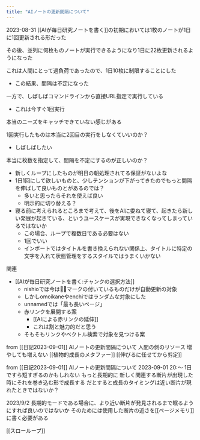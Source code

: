 ```yaml
---
title: "AIノートの更新間隔について"
---
```


2023-08-31
[[AIが毎日研究ノートを書く]]の初期においては1枚のノートが1日に1回更新される形だった

その後、並列に何枚ものノートが実行できるようになり1日に22枚更新されるようになった

これは人間にとって過負荷であったので、1日10枚に制限することにした
- この結果、間隔は不定になった

一方で、しばしばコマンドラインから直接URL指定で実行している
- これは今すぐ1回実行

本当のニーズをキャッチできていない感じがある

1回実行したものは本当に2回目の実行をしなくていいのか？
- しばしばしたい

本当に枚数を指定して、間隔を不定にするのが正しいのか？
- 新しくループにしたものが明日の朝処理されてる保証がないよな
- 1日1回にして欲しいものと、少しテンションが下がってきたのでもっと間隔を伸ばして良いものとがあるのでは？
    - 多いと思ったらそれを使えば良い
    - 明示的に切り替える？
- 寝る前に考えられるところまで考えて、後をAIに委ねて寝て、起きたら新しい発展が起きている、というユースケースが実現できなくなってしまっているではないか
    - この場合、ループで複数日である必要はない
    - 1回でいい
    - インポートではタイトルを書き換えられない関係上、タイトルに特定の文字を入れて状態管理をするスタイルではうまくいかない

関連
- [[AIが毎日研究ノートを書く:チャンクの選択方法]]
    - nishioでは今は🤖🔁マークの付いているものだけが自動更新の対象
    - しかしomoikaneやenchiではランダムな対象にした
    - unnamedでは「最も長いページ」
    - 赤リンクを展開する案
        - [[AIによる赤リンクの延伸]]
        - これは割と魅力的だと思う
    - そもそもリンクやベクトル検索で対象を見つける案


from [[日記2023-09-01]]
AIノートの更新間隔について
人間の側のリソース
増やしても増えない
[[植物的成長のメタファー]]
[[伸びるに任せてから剪定]]


from [[日記2023-09-01]]
AIノートの更新間隔について
2023-09-01 20:〜
1日ですら短すぎるのかもしれない
もっと長期的に
新しく関連する断片が出現した時にそれを巻き込む形で成長する
だとすると成長のタイミングは近い断片が現れたときではないか？

2023/9/2
長期的モードである場合に、より近い断片が発見されるまで眠るようにすれば良いのではないか
そのためには使用した断片の近さを[[ページメモリ]]に書く必要がある

[[スローループ]]
